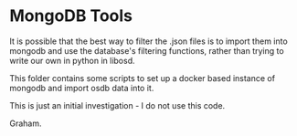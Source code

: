 MongoDB Tools
=============

It is possible that the best way to filter the .json files is to import them 
into mongodb and use the database's filtering functions, rather than 
trying to write our own in python in libosd.

This folder contains some scripts to set up a docker based instance of 
mongodb and import osdb data into it.

This is just an initial investigation - I do not use this code.

Graham.
